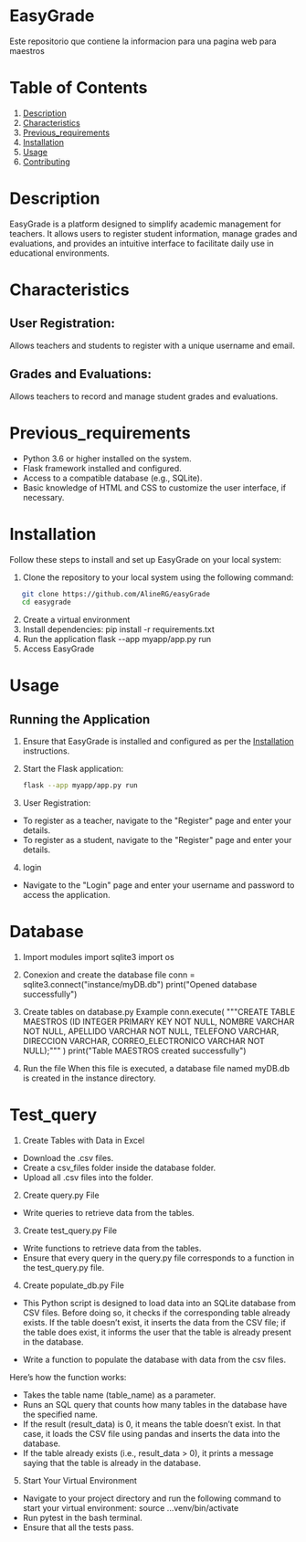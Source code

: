 # EasyGrade
Este repositorio que contiene la informacion para una pagina web para maestros

# Table of Contents
1. [Description](#Description)
2. [Characteristics](#Characteristics)
3. [Previous_requirements](#Previous_requirements)
4. [Installation](#Installation)
5. [Usage](#Usage)
6. [Contributing](#Contributing)


# Description

EasyGrade is a platform designed to simplify academic management for teachers. It allows users to register student information, manage grades and evaluations, and provides an intuitive interface to facilitate daily use in educational environments. 

# Characteristics

## User Registration:
Allows teachers and students to register with a unique username and email.
## Grades and Evaluations:
Allows teachers to record and manage student grades and evaluations.

# Previous_requirements

- Python 3.6 or higher installed on the system.
- Flask framework installed and configured.
- Access to a compatible database (e.g., SQLite).
- Basic knowledge of HTML and CSS to customize the user interface, if necessary.

# Installation

Follow these steps to install and set up EasyGrade on your local system:
1. Clone the repository to your local system using the following command:
```bash
   git clone https://github.com/AlineRG/easyGrade
   cd easygrade
```
2. Create a virtual environment 
3. Install dependencies:
    pip install -r requirements.txt
4. Run the application
    flask --app myapp/app.py run
5. Access EasyGrade


# Usage
## Running the Application

1. Ensure that EasyGrade is installed and configured as per the [Installation](#installation) instructions.
2. Start the Flask application:

   ```bash
   flask --app myapp/app.py run

3. User Registration:
- To register as a teacher, navigate to the "Register" page and enter your details.
- To register as a student, navigate to the "Register" page and enter your details.

4. login 
- Navigate to the "Login" page and enter your username and password to access the application.

# Database 

1. Import modules 
import sqlite3
import os

2. Conexion and create the database file
conn = sqlite3.connect("instance/myDB.db")
print("Opened database successfully")

3. Create tables on database.py
Example
conn.execute(
    """CREATE TABLE MAESTROS
         (ID INTEGER PRIMARY KEY NOT NULL,
         NOMBRE VARCHAR NOT NULL,
         APELLIDO VARCHAR NOT NULL,
         TELEFONO VARCHAR,
         DIRECCION VARCHAR,
         CORREO_ELECTRONICO VARCHAR NOT NULL);"""
)
print("Table MAESTROS created successfully")

4. Run the file
When this file is executed, a database file named myDB.db is created in the instance directory. 

# Test_query

1. Create Tables with Data in Excel
- Download the .csv files.
- Create a csv_files folder inside the database folder.
- Upload all .csv files into the folder.

2. Create query.py File
- Write queries to retrieve data from the tables.

3. Create test_query.py File
- Write functions to retrieve data from the tables.
- Ensure that every query in the query.py file corresponds to a function in the test_query.py file.

4. Create populate_db.py File
- This Python script is designed to load data into an SQLite database from CSV files. Before doing so, it checks if the corresponding table already exists. If the table doesn’t exist, it inserts the data from the CSV file; if the table does exist, it informs the user that the table is already present in the database.

- Write a function to populate the database with data from the csv files.

Here’s how the function works:
- Takes the table name (table_name) as a parameter.
- Runs an SQL query that counts how many tables in the database have the specified name.
- If the result (result_data) is 0, it means the table doesn’t exist. In that case, it loads the CSV file using pandas and inserts the data into the database.
- If the table already exists (i.e., result_data > 0), it prints a message saying that the table is already in the database.

5. Start Your Virtual Environment
- Navigate to your project directory and run the following command to start your virtual environment:
source ...venv/bin/activate
- Run pytest in the bash terminal.
- Ensure that all the tests pass.


